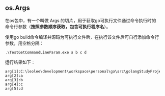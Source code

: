 ## **os.Args**

在os包中，有一个叫做 Args 的切片，用于获取go可执行文件通过命令执行时的命令行参数（**按照参数顺序获取，包含可执行程序名**）。

使用go build命令编译并源码为可执行文件后，在执行该文件后可自行添加命令行参数，用空格分隔：

```
.\TestGetCommandLineParam.exe a b c d
```

运行结果如下：

```
arg[1]:C:\leolee\development\workspace\personal\go\src\golangStudyProject\project22CommandLineParam\demo1\main\TestGetCommandLineParam.exe
arg[2]:a
arg[3]:b
arg[4]:c
arg[5]:d
```

